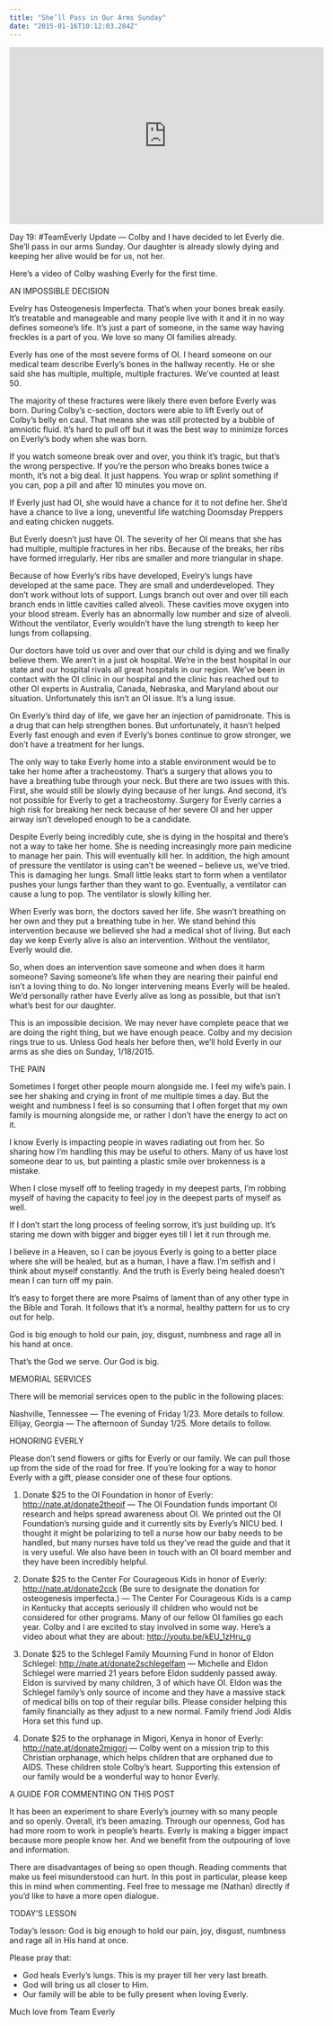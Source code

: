 ```yaml
---
title: "She’ll Pass in Our Arms Sunday"
date: "2015-01-16T10:12:03.284Z"
---
```


<iframe width="560" height="315" src="https://www.youtube.com/embed/88YIh-zmU8w" frameborder="0" allow="accelerometer; autoplay; encrypted-media; gyroscope; picture-in-picture" allowfullscreen></iframe>

Day 19: #TeamEverly Update — Colby and I have decided to let Everly die. She’ll pass in our arms Sunday. Our daughter is already slowly dying and keeping her alive would be for us, not her.

Here’s a video of Colby washing Everly for the first time.

AN IMPOSSIBLE DECISION

Evelry has Osteogenesis Imperfecta. That’s when your bones break easily. It’s treatable and manageable and many people live with it and it in no way defines someone’s life. It’s just a part of someone, in the same way having freckles is a part of you. We love so many OI families already.

Everly has one of the most severe forms of OI. I heard someone on our medical team describe Everly’s bones in the hallway recently. He or she said she has multiple, multiple, multiple fractures. We’ve counted at least 50.

The majority of these fractures were likely there even before Everly was born. During Colby’s c-section, doctors were able to lift Everly out of Colby’s belly en caul. That means she was still protected by a bubble of amniotic fluid. It’s hard to pull off but it was the best way to minimize forces on Everly’s body when she was born.

If you watch someone break over and over, you think it’s tragic, but that’s the wrong perspective. If you’re the person who breaks bones twice a month, it’s not a big deal. It just happens. You wrap or splint something if you can, pop a pill and after 10 minutes you move on.

If Everly just had OI, she would have a chance for it to not define her. She’d have a chance to live a long, uneventful life watching Doomsday Preppers and eating chicken nuggets.

But Everly doesn’t just have OI. The severity of her OI means that she has had multiple, multiple fractures in her ribs. Because of the breaks, her ribs have formed irregularly. Her ribs are smaller and more triangular in shape.

Because of how Everly’s ribs have developed, Evelry’s lungs have developed at the same pace. They are small and underdeveloped. They don’t work without lots of support. Lungs branch out over and over till each branch ends in little cavities called alveoli. These cavities move oxygen into your blood stream. Everly has an abnormally low number and size of alveoli. Without the ventilator, Everly wouldn’t have the lung strength to keep her lungs from collapsing.

Our doctors have told us over and over that our child is dying and we finally believe them. We aren’t in a just ok hospital. We’re in the best hospital in our state and our hospital rivals all great hospitals in our region. We’ve been in contact with the OI clinic in our hospital and the clinic has reached out to other OI experts in Australia, Canada, Nebraska, and Maryland about our situation. Unfortunately this isn’t an OI issue. It’s a lung issue.

On Everly’s third day of life, we gave her an injection of pamidronate. This is a drug that can help strengthen bones. But unfortunately, it hasn’t helped Everly fast enough and even if Everly’s bones continue to grow stronger, we don’t have a treatment for her lungs.

The only way to take Everly home into a stable environment would be to take her home after a tracheostomy. That’s a surgery that allows you to have a breathing tube through your neck. But there are two issues with this. First, she would still be slowly dying because of her lungs. And second, it’s not possible for Everly to get a tracheostomy. Surgery for Everly carries a high risk for breaking her neck because of her severe OI and her upper airway isn’t developed enough to be a candidate.

Despite Everly being incredibly cute, she is dying in the hospital and there’s not a way to take her home. She is needing increasingly more pain medicine to manage her pain. This will eventually kill her. In addition, the high amount of pressure the ventilator is using can’t be weened – believe us, we’ve tried. This is damaging her lungs. Small little leaks start to form when a ventilator pushes your lungs farther than they want to go. Eventually, a ventilator can cause a lung to pop. The ventilator is slowly killing her.

When Everly was born, the doctors saved her life. She wasn’t breathing on her own and they put a breathing tube in her. We stand behind this intervention because we believed she had a medical shot of living. But each day we keep Everly alive is also an intervention. Without the ventilator, Everly would die.

So, when does an intervention save someone and when does it harm someone? Saving someone’s life when they are nearing their painful end isn’t a loving thing to do. No longer intervening means Everly will be healed. We’d personally rather have Everly alive as long as possible, but that isn’t what’s best for our daughter.

This is an impossible decision. We may never have complete peace that we are doing the right thing, but we have enough peace. Colby and my decision rings true to us. Unless God heals her before then, we’ll hold Everly in our arms as she dies on Sunday, 1/18/2015.

THE PAIN

Sometimes I forget other people mourn alongside me. I feel my wife’s pain. I see her shaking and crying in front of me multiple times a day. But the weight and numbness I feel is so consuming that I often forget that my own family is mourning alongside me, or rather I don’t have the energy to act on it.

I know Everly is impacting people in waves radiating out from her. So sharing how I’m handling this may be useful to others. Many of us have lost someone dear to us, but painting a plastic smile over brokenness is a mistake.

When I close myself off to feeling tragedy in my deepest parts, I’m robbing myself of having the capacity to feel joy in the deepest parts of myself as well.

If I don’t start the long process of feeling sorrow, it’s just building up. It’s staring me down with bigger and bigger eyes till I let it run through me.

I believe in a Heaven, so I can be joyous Everly is going to a better place where she will be healed, but as a human, I have a flaw. I’m selfish and I think about myself constantly. And the truth is Everly being healed doesn’t mean I can turn off my pain.

It’s easy to forget there are more Psalms of lament than of any other type in the Bible and Torah. It follows that it’s a normal, healthy pattern for us to cry out for help.

God is big enough to hold our pain, joy, disgust, numbness and rage all in his hand at once.

That’s the God we serve. Our God is big.

MEMORIAL SERVICES

There will be memorial services open to the public in the following places:

Nashville, Tennessee — The evening of Friday 1/23. More details to follow.
Ellijay, Georgia — The afternoon of Sunday 1/25. More details to follow.

HONORING EVERLY

Please don’t send flowers or gifts for Everly or our family. We can pull those up from the side of the road for free. If you’re looking for a way to honor Everly with a gift, please consider one of these four options.

1. Donate $25 to the OI Foundation in honor of Everly: http://nate.at/donate2theoif — The OI Foundation funds important OI research and helps spread awareness about OI. We printed out the OI Foundation’s nursing guide and it currently sits by Everly’s NICU bed. I thought it might be polarizing to tell a nurse how our baby needs to be handled, but many nurses have told us they’ve read the guide and that it is very useful. We also have been in touch with an OI board member and they have been incredibly helpful.

2. Donate $25 to the Center For Courageous Kids in honor of Everly: http://nate.at/donate2cck (Be sure to designate the donation for osteogenesis imperfecta.) — The Center For Courageous Kids is a camp in Kentucky that accepts seriously ill children who would not be considered for other programs. Many of our fellow OI families go each year. Colby and I are excited to stay involved in some way. Here’s a video about what they are about: http://youtu.be/kEU_1zHru_g

3. Donate $25 to the Schlegel Family Mourning Fund in honor of Eldon Schlegel: http://nate.at/donate2schlegelfam — Michelle and Eldon Schlegel were married 21 years before Eldon suddenly passed away. Eldon is survived by many children, 3 of which have OI. Eldon was the Schlegel family’s only source of income and they have a massive stack of medical bills on top of their regular bills. Please consider helping this family financially as they adjust to a new normal. Family friend Jodi Aldis Hora set this fund up.

4. Donate $25 to the orphanage in Migori, Kenya in honor of Everly: http://nate.at/donate2migori — Colby went on a mission trip to this Christian orphanage, which helps children that are orphaned due to AIDS. These children stole Colby’s heart. Supporting this extension of our family would be a wonderful way to honor Everly.

A GUIDE FOR COMMENTING ON THIS POST

It has been an experiment to share Everly’s journey with so many people and so openly. Overall, it’s been amazing. Through our openness, God has had more room to work in people’s hearts. Everly is making a bigger impact because more people know her. And we benefit from the outpouring of love and information.

There are disadvantages of being so open though. Reading comments that make us feel misunderstood can hurt. In this post in particular, please keep this in mind when commenting. Feel free to message me (Nathan) directly if you’d like to have a more open dialogue.

TODAY’S LESSON

Today’s lesson: God is big enough to hold our pain, joy, disgust, numbness and rage all in His hand at once.

Please pray that:

- God heals Everly’s lungs. This is my prayer till her very last breath.
- God will bring us all closer to Him.
- Our family will be able to be fully present when loving Everly.

Much love from Team Everly